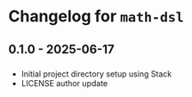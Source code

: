 # Changelog for `math-dsl`

## 0.1.0 - 2025-06-17

###
- Initial project directory setup using Stack
- LICENSE author update